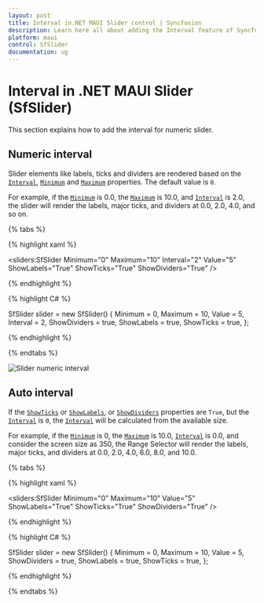 ```yaml
---
layout: post
title: Interval in.NET MAUI Slider control | Syncfusion 
description: Learn here all about adding the Interval feature of Syncfusion .NET MAUI Slider (SfSlider) control and more.
platform: maui
control: SfSlider
documentation: ug
---
```


# Interval in .NET MAUI Slider (SfSlider)

This section explains how to add the interval for numeric slider.

## Numeric interval

Slider elements like labels, ticks and dividers are rendered based on the [`Interval`](https://help.syncfusion.com/cr/maui/Syncfusion.Maui.Sliders.RangeView-1.html#Syncfusion_Maui_Sliders_RangeView_1_Interval), [`Minimum`](https://help.syncfusion.com/cr/maui/Syncfusion.Maui.Sliders.SfSlider.html#Syncfusion_Maui_Sliders_SfSlider_Minimum) and [`Maximum`](https://help.syncfusion.com/cr/maui/Syncfusion.Maui.Sliders.SfSlider.html#Syncfusion_Maui_Sliders_SfSlider_Maximum) properties. The default value is `0`.

For example, if the [`Minimum`](https://help.syncfusion.com/cr/maui/Syncfusion.Maui.Sliders.SfSlider.html#Syncfusion_Maui_Sliders_SfSlider_Minimu) is 0.0, the [`Maximum`](https://help.syncfusion.com/cr/maui/Syncfusion.Maui.Sliders.SfSlider.html#Syncfusion_Maui_Sliders_SfSlider_Maximum) is 10.0, and [`Interval`](https://help.syncfusion.com/cr/maui/Syncfusion.Maui.Sliders.RangeView-1.html#Syncfusion_Maui_Sliders_RangeView_1_Interval) is 2.0, the slider will render the labels, major ticks, and dividers at 0.0, 2.0, 4.0, and so on.

{% tabs %}

{% highlight xaml %}

<sliders:SfSlider Minimum="0"
                  Maximum="10"
                  Interval="2"
                  Value="5"
                  ShowLabels="True"
                  ShowTicks="True"
                  ShowDividers="True" />

{% endhighlight %}

{% highlight C# %}

SfSlider slider = new SfSlider()
{
    Minimum = 0,
    Maximum = 10,
    Value = 5,
    Interval = 2,
    ShowDividers = true,
    ShowLabels = true,
    ShowTicks = true,
};

{% endhighlight %}

{% endtabs %}

![Slider numeric interval](images/interval/numeric-interval.png)

## Auto interval

If the [`ShowTicks`](https://help.syncfusion.com/cr/maui/Syncfusion.Maui.Sliders.RangeView-1.html#Syncfusion_Maui_Sliders_RangeView_1_ShowTicks) or [`ShowLabels`](https://help.syncfusion.com/cr/maui/Syncfusion.Maui.Sliders.RangeView-1.html#Syncfusion_Maui_Sliders_RangeView_1_ShowLabels), or [`ShowDividers`](https://help.syncfusion.com/cr/maui/Syncfusion.Maui.Sliders.RangeView-1.html#Syncfusion_Maui_Sliders_RangeView_1_ShowDividers) properties are `True`, but the [`Interval`](https://help.syncfusion.com/cr/maui/Syncfusion.Maui.Sliders.RangeView-1.html#Syncfusion_Maui_Sliders_RangeView_1_Interval) is `0`, the [`Interval`](https://help.syncfusion.com/cr/maui/Syncfusion.Maui.Sliders.RangeView-1.html#Syncfusion_Maui_Sliders_RangeView_1_Interval) will be calculated from the available size.

For example, if the [`Minimum`](https://help.syncfusion.com/cr/maui/Syncfusion.Maui.Sliders.RangeView-1.html#Syncfusion_Maui_Sliders_RangeView_1_Minimum) is 0, the [`Maximum`](https://help.syncfusion.com/cr/maui/Syncfusion.Maui.Sliders.RangeView-1.html#Syncfusion_Maui_Sliders_RangeView_1_Maximum) is 10.0, [`Interval`](https://help.syncfusion.com/cr/maui/Syncfusion.Maui.Sliders.RangeView-1.html#Syncfusion_Maui_Sliders_RangeView_1_Interval) is 0.0, and consider the screen size as 350, the Range Selector will render the labels, major ticks, and dividers at 0.0, 2.0, 4.0, 6.0, 8.0, and 10.0.

{% tabs %}

{% highlight xaml %}

<sliders:SfSlider Minimum="0"
                  Maximum="10"
                  Value="5"
                  ShowLabels="True"
                  ShowTicks="True"
                  ShowDividers="True" />

{% endhighlight %}

{% highlight C# %}

SfSlider slider = new SfSlider()
{
    Minimum = 0,
    Maximum = 10,
    Value = 5,
    ShowDividers = true,
    ShowLabels = true,
    ShowTicks = true,
};

{% endhighlight %}

{% endtabs %}